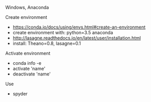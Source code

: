 Windows, Anaconda

Create environment
- https://conda.io/docs/using/envs.html#create-an-environment
- create environment with: python=3.5 anaconda
- http://lasagne.readthedocs.io/en/latest/user/installation.html
- install: Theano=0.8, lasagne=0.1

Activate environment
- conda info -e
- activate 'name'
- deactivate 'name'

Use
- spyder
